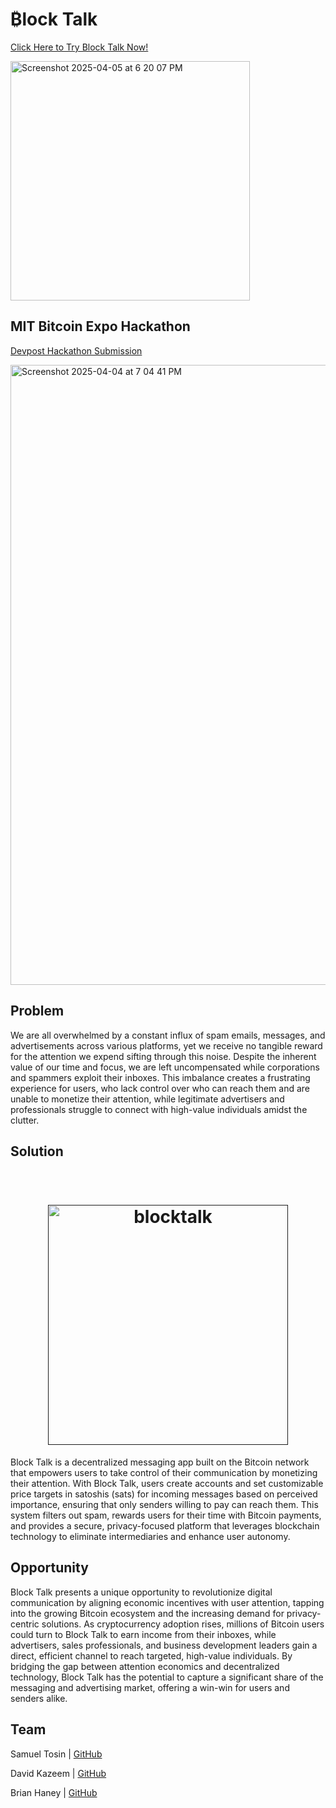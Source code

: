 # ₿lock Talk

[Click Here to Try Block Talk Now!](https://block-talk.netlify.app/)

<img width="383" alt="Screenshot 2025-04-05 at 6 20 07 PM" src="https://github.com/user-attachments/assets/8055109c-8562-4167-aed8-adf291aab92d" />


## MIT Bitcoin Expo Hackathon

[Devpost Hackathon Submission]()

<img width="992" alt="Screenshot 2025-04-04 at 7 04 41 PM" src="https://github.com/user-attachments/assets/faacc774-8afa-4497-906f-6bb0282c5748" />

## Problem
We are all overwhelmed by a constant influx of spam emails, messages, and advertisements across various platforms, yet we receive no tangible reward for the attention we expend sifting through this noise. Despite the inherent value of our time and focus, we are left uncompensated while corporations and spammers exploit their inboxes. This imbalance creates a frustrating experience for users, who lack control over who can reach them and are unable to monetize their attention, while legitimate advertisers and professionals struggle to connect with high-value individuals amidst the clutter.

## Solution

<h1 align="center">
    <br>
    <a href="">
        <img src="https://github.com/user-attachments/assets/2a818a54-215c-4324-99a8-f06ca70e2079" alt="blocktalk" width="384"  />
    </a>
    <br>
</h1>


Block Talk is a decentralized messaging app built on the Bitcoin network that empowers users to take control of their communication by monetizing their attention. With Block Talk, users create accounts and set customizable price targets in satoshis (sats) for incoming messages based on perceived importance, ensuring that only senders willing to pay can reach them. This system filters out spam, rewards users for their time with Bitcoin payments, and provides a secure, privacy-focused platform that leverages blockchain technology to eliminate intermediaries and enhance user autonomy.

## Opportunity

Block Talk presents a unique opportunity to revolutionize digital communication by aligning economic incentives with user attention, tapping into the growing Bitcoin ecosystem and the increasing demand for privacy-centric solutions. As cryptocurrency adoption rises, millions of Bitcoin users could turn to Block Talk to earn income from their inboxes, while advertisers, sales professionals, and business development leaders gain a direct, efficient channel to reach targeted, high-value individuals. By bridging the gap between attention economics and decentralized technology, Block Talk has the potential to capture a significant share of the messaging and advertising market, offering a win-win for users and senders alike.

## Team
Samuel Tosin | [GitHub](https://github.com/Samuellyworld)

David Kazeem | [GitHub](https://github.com/davonjagah)

Brian Haney | [GitHub](https://github.com/Bhaney44)



